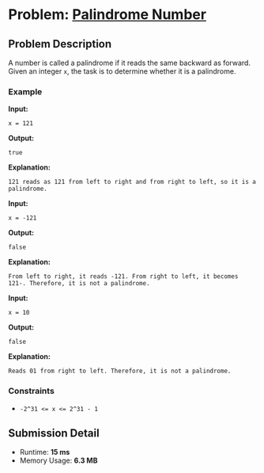 # Problem: [Palindrome Number](https://leetcode.com/problems/palindrome-number/description/)

## Problem Description
A number is called a palindrome if it reads the same backward as forward. Given an integer `x`, the task is to determine whether it is a palindrome.

### Example
**Input:**
```plaintext
x = 121
```
**Output:**
```plaintext
true
```
**Explanation:**
```plaintext
121 reads as 121 from left to right and from right to left, so it is a palindrome.
```

**Input:**
```plaintext
x = -121
```
**Output:**
```plaintext
false
```
**Explanation:**
```plaintext
From left to right, it reads -121. From right to left, it becomes 121-. Therefore, it is not a palindrome.
```

**Input:**
```plaintext
x = 10
```
**Output:**
```plaintext
false
```
**Explanation:**
```plaintext
Reads 01 from right to left. Therefore, it is not a palindrome.
```

### Constraints
- `-2^31 <= x <= 2^31 - 1`

## Submission Detail
- Runtime: **15 ms**
- Memory Usage: **6.3 MB**